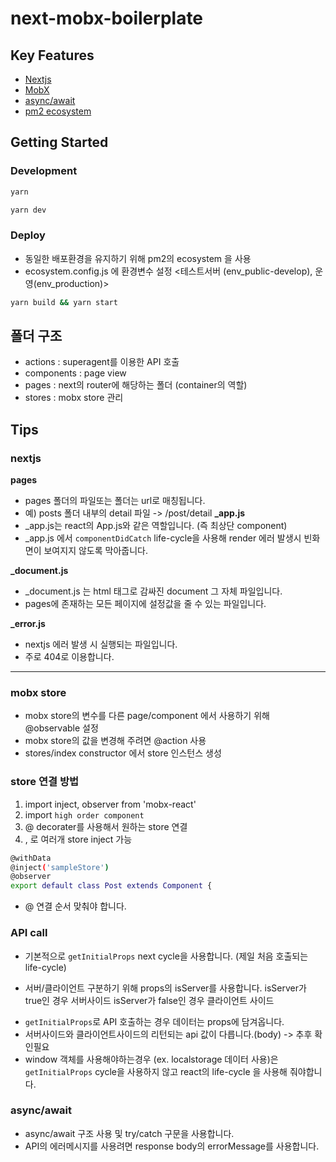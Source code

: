 
# next-mobx-boilerplate


## Key Features
- [Nextjs](https://nextjs.org/)
- [MobX](https://mobx.js.org/)
- [async/await](https://developer.mozilla.org/ko/docs/Web/JavaScript/Reference/Statements/async_function)
- [pm2 ecosystem](http://pm2.keymetrics.io/docs/usage/environment/)

## Getting Started

### Development
```sh
yarn

yarn dev
```

### Deploy
- 동일한 배포환경을 유지하기 위해 pm2의 ecosystem 을 사용
- ecosystem.config.js 에 환경변수 설정 <테스트서버 (env_public-develop), 운영(env_production)>
```sh
yarn build && yarn start
```

## 폴더 구조
- actions : superagent를 이용한 API 호출
- components : page view
- pages : next의 router에 해당하는 폴더 (container의 역할)
- stores : mobx store 관리

## Tips
### nextjs
**pages**
- pages 폴더의 파일또는 폴더는 url로 매칭됩니다.
- 예) posts 폴더 내부의 detail 파일 -> /post/detail
**_app.js**
- _app.js는 react의 App.js와 같은 역할입니다. (즉 최상단 component)
- _app.js 에서 `componentDidCatch` life-cycle을 사용해 render 에러 발생시 빈화면이 보여지지 않도록 막아줍니다.

**_document.js**
- _document.js 는 html 태그로 감싸진 document 그 자체 파일입니다.
- pages에 존재하는 모든 페이지에 설정값을 줄 수 있는 파일입니다.

**_error.js**
- nextjs 에러 발생 시 실행되는 파일입니다.
- 주로 404로 이용합니다.

<hr/>

### mobx store
- mobx store의 변수를 다른 page/component 에서 사용하기 위해 @observable 설정
- mobx store의 값을 변경해 주려면 @action 사용
- stores/index constructor 에서 store 인스턴스 생성

### store 연결 방법
1. import inject, observer from 'mobx-react'
2. import `high order component`
3. @ decorater를 사용해서 원하는 store 연결
4. , 로 여러개 store inject 가능
```sh
@withData
@inject('sampleStore')
@observer
export default class Post extends Component {
```

* @ 연결 순서 맞춰야 합니다.

### API call
- 기본적으로 `getInitialProps` next cycle을 사용합니다. (제일 처음 호출되는 life-cycle)
* 서버/클라이언트 구분하기 위해 props의 isServer를 사용합니다. isServer가 true인 경우 서버사이드 isServer가 false인 경우 클라이언트 사이드
- `getInitialProps`로 API 호출하는 경우 데이터는 props에 담겨옵니다.
- 서버사이드와 클라이언트사이드의 리턴되는 api 값이 다릅니다.(body) -> 추후 확인필요
- window 객체를 사용해야하는경우 (ex. localstorage 데이터 사용)은 `getInitialProps` cycle을 사용하지 않고 react의 life-cycle 을 사용해 줘야합니다.
  
### async/await
- async/await 구조 사용 및 try/catch 구문을 사용합니다.
- API의 에러메시지를 사용려면 response body의 errorMessage를 사용합니다.
